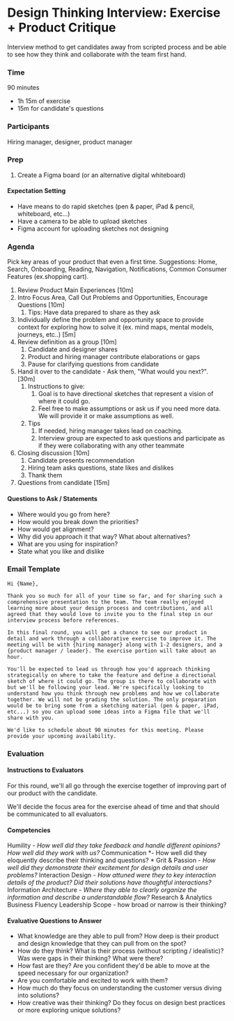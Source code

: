 # Design Thinking Interview: Exercise + Product Critique
Interview method to get candidates away from scripted process and be able to see how they think and collaborate with the team first hand.

### Time
90 minutes
- 1h 15m of exercise
- 15m for candidate's questions

### Participants
Hiring manager, designer, product manager

### Prep

1. Create a Figma board (or an alternative digital whiteboard)


#### Expectation Setting

- Have means to do rapid sketches (pen & paper, iPad & pencil, whiteboard, etc...)
- Have a camera to be able to upload sketches
- Figma account for uploading sketches not designing


### Agenda
Pick key areas of your product that even a first time. Suggestions: Home, Search, Onboarding, Reading, Navigation, Notifications, Common Consumer Features (ex.shopping cart).

1. Review Product Main Experiences [10m]
2. Intro Focus Area, Call Out Problems and Opportunities, Encourage Questions [10m]
   1. Tips: Have data prepared to share as they ask
3. Individually define the problem and opportunity space to provide context for exploring how to solve it (ex. mind maps, mental models, journeys, etc..) [5m]
4. Review definition as a group [10m]
   1. Candidate and designer shares
   2. Product and hiring manager contribute elaborations or gaps
   3. Pause for clarifying questions from candidate
5. Hand it over to the candidate - Ask them, "What would you next?". [30m]
   1. Instructions to give: 
      1. Goal is to have directional sketches that represent a vision of where it could go.
      2. Feel free to make assumptions or ask us if you need more data. We will provide it or make assumptions as well. 
   2. Tips
      1. If needed, hiring manager takes lead on coaching.
      2. Interview group are expected to ask questions and participate as if they were collaborating with any other teammate
6. Closing discussion [10m]
   1. Candidate presents recommendation
   2. Hiring team asks questions, state likes and dislikes
   3. Thank them
7. Questions from candidate [15m]



#### Questions to Ask / Statements

- Where would you go from here?
- How would you break down the priorities?
- How would get alignment? 
- Why did you approach it that way? What about alternatives?
- What are you using for inspiration?
- State what you like and dislike




### Email Template
```
Hi {Name},

Thank you so much for all of your time so far, and for sharing such a comprehensive presentation to the team. The team really enjoyed learning more about your design process and contributions, and all agreed that they would love to invite you to the final step in our interview process before references.

In this final round, you will get a chance to see our product in detail and work through a collaborative exercise to improve it. The meeting will be with {hiring manager} along with 1-2 designers, and a {product manager / leader}. The exercise portion will take about an hour. 

You'll be expected to lead us through how you'd approach thinking strategically on where to take the feature and define a directional sketch of where it could go. The group is there to collaborate with but we'll be following your lead. We're specifically looking to understand how you think through new problems and how we collaborate together. We will not be grading the solution. The only preparation would be to bring some from a sketching material (pen & paper, iPad, etc...) so you can upload some ideas into a Figma file that we'll share with you.

We'd like to schedule about 90 minutes for this meeting. Please provide your upcoming availability.
```

### Evaluation

#### Instructions to Evaluators
For this round, we'll all go through the exercise together of improving part of our product with the candidate. 

We'll decide the focus area for the exercise ahead of time and that should be communicated to all evaluators. 

#### Competencies
Humility *- How well did they take feedback and handle different opinions? How well did they work with us?*
Communication *- How well did they eloquently describe their thinking and questions? *
Grit & Passion *- How well did they demonstrate their excitement for design details and user problems?*
Interaction Design *- How attuned were they to key interaction details of the product? Did their solutions have thoughtful interactions?* 
Information Architecture *- Where they able to clearly organize the information and describe a understandable flow?*
Research & Analytics
Business Fluency
Leadership Scope - how broad or narrow is their thinking?

#### Evaluative Questions to Answer
- What knowledge are they able to pull from? How deep is their product and design knowledge that they can pull from on the spot? 
- How do they think? What is their process (without scripting / idealistic)? Was were gaps in their thinking? What were there?
- How fast are they? Are you confident they'd be able to move at the speed necessary for our organization?
- Are you comfortable and excited to work with them?
- How much do they focus on understanding the customer versus diving into solutions?
- How creative was their thinking? Do they focus on design best practices or more exploring unique solutions?
